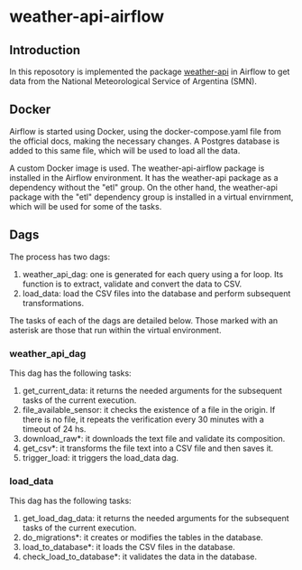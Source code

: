 # weather-api-airflow

## Introduction

In this reposotory is implemented the package [weather-api](https://github.com/sebastian-dalceggio/weather-api) in Airflow to get data from the National Meteorological Service of Argentina (SMN).

## Docker

Airflow is started using Docker, using the docker-compose.yaml file from the official docs, making the necessary changes. A Postgres database is added to this same file, which will be used to load all the data.

A custom Docker image is used. The weather-api-airflow package is installed in the Airflow environment. It has the weather-api package as a dependency without the "etl" group. On the other hand, the weather-api package with the "etl" dependency group is installed in a virtual envirnment, which will be used for some of the tasks.

## Dags

The process has two dags:

1.  weather_api_dag: one is generated for each query using a for loop. Its function is to extract, validate and convert the data to CSV.
2.  load_data: load the CSV files into the database and perform subsequent transformations.

The tasks of each of the dags are detailed below. Those marked with an asterisk are those that run within the virtual environment.

### weather_api_dag

This dag has the following tasks:

1.  get_current_data: it returns the needed arguments for the subsequent tasks of the current execution.
2.  file_available_sensor: it checks the existence of a file in the origin. If there is no file, it repeats the verification every 30 minutes with a timeout of 24 hs.
3.  download_raw*: it downloads the text file and validate its composition.
4.  get_csv*: it transforms the file text into a CSV file and then saves it.
5.  trigger_load: it triggers the load_data dag.

### load_data

This dag has the following tasks:

1.  get_load_dag_data: it returns the needed arguments for the subsequent tasks of the current execution.
2.  do_migrations*: it creates or modifies the tables in the database.
3.  load_to_database*: it loads the CSV files in the database.
4.  check_load_to_database*: it validates the data in the database.